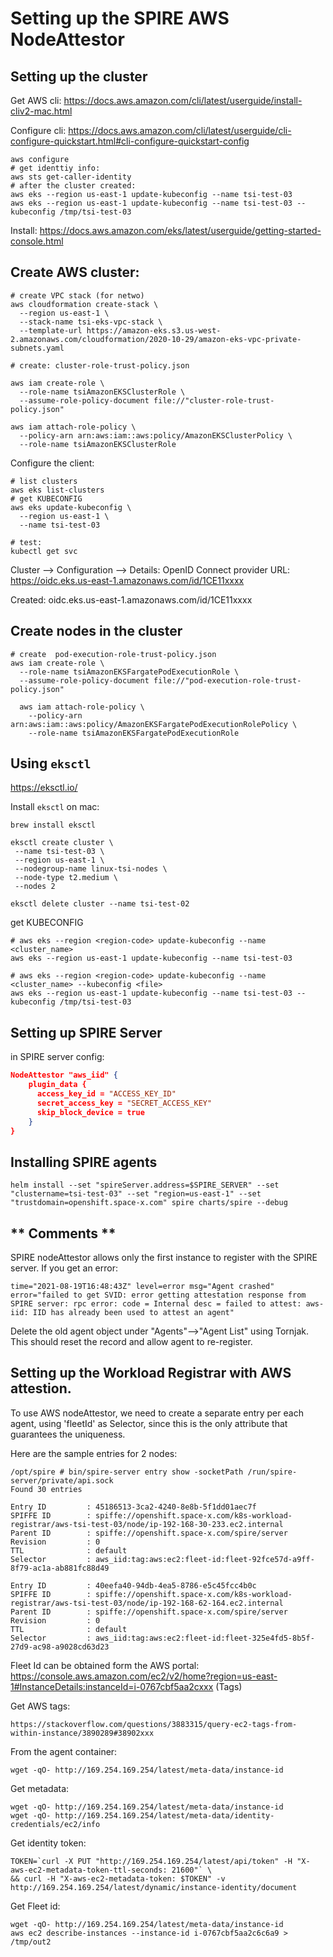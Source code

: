 # Setting up the SPIRE AWS NodeAttestor

## Setting up the cluster
Get AWS cli:
https://docs.aws.amazon.com/cli/latest/userguide/install-cliv2-mac.html

Configure cli:
https://docs.aws.amazon.com/cli/latest/userguide/cli-configure-quickstart.html#cli-configure-quickstart-config

```console
aws configure
# get identtiy info:
aws sts get-caller-identity
# after the cluster created:
aws eks --region us-east-1 update-kubeconfig --name tsi-test-03
aws eks --region us-east-1 update-kubeconfig --name tsi-test-03 --kubeconfig /tmp/tsi-test-03

```

Install:
https://docs.aws.amazon.com/eks/latest/userguide/getting-started-console.html


## Create AWS cluster:
```console
# create VPC stack (for netwo)
aws cloudformation create-stack \
  --region us-east-1 \
  --stack-name tsi-eks-vpc-stack \
  --template-url https://amazon-eks.s3.us-west-2.amazonaws.com/cloudformation/2020-10-29/amazon-eks-vpc-private-subnets.yaml

# create: cluster-role-trust-policy.json

aws iam create-role \
  --role-name tsiAmazonEKSClusterRole \
  --assume-role-policy-document file://"cluster-role-trust-policy.json"

aws iam attach-role-policy \
  --policy-arn arn:aws:iam::aws:policy/AmazonEKSClusterPolicy \
  --role-name tsiAmazonEKSClusterRole
```

Configure the client:
```
# list clusters
aws eks list-clusters
# get KUBECONFIG
aws eks update-kubeconfig \
  --region us-east-1 \
  --name tsi-test-03

# test:
kubectl get svc
```

Cluster --> Configuration --> Details:
OpenID Connect provider URL:
https://oidc.eks.us-east-1.amazonaws.com/id/1CE11xxxx

Created: oidc.eks.us-east-1.amazonaws.com/id/1CE11xxxx

## Create nodes in the cluster

```console
# create  pod-execution-role-trust-policy.json
aws iam create-role \
  --role-name tsiAmazonEKSFargatePodExecutionRole \
  --assume-role-policy-document file://"pod-execution-role-trust-policy.json"

  aws iam attach-role-policy \
    --policy-arn arn:aws:iam::aws:policy/AmazonEKSFargatePodExecutionRolePolicy \
    --role-name tsiAmazonEKSFargatePodExecutionRole
````

## Using `eksctl`

https://eksctl.io/

Install `eksctl` on mac:
```console
brew install eksctl
```

```console
eksctl create cluster \
 --name tsi-test-03 \
 --region us-east-1 \
 --nodegroup-name linux-tsi-nodes \
 --node-type t2.medium \
 --nodes 2

eksctl delete cluster --name tsi-test-02
```

 get KUBECONFIG

```console
# aws eks --region <region-code> update-kubeconfig --name <cluster_name>
aws eks --region us-east-1 update-kubeconfig --name tsi-test-03

# aws eks --region <region-code> update-kubeconfig --name <cluster_name> --kubeconfig <file>
aws eks --region us-east-1 update-kubeconfig --name tsi-test-03 --kubeconfig /tmp/tsi-test-03
```

## Setting up SPIRE Server
in SPIRE server config:

```json
NodeAttestor "aws_iid" {
    plugin_data {
      access_key_id = "ACCESS_KEY_ID"
      secret_access_key = "SECRET_ACCESS_KEY"
      skip_block_device = true
    }
}
```

## Installing SPIRE agents
```console
helm install --set "spireServer.address=$SPIRE_SERVER" --set "clustername=tsi-test-03" --set "region=us-east-1" --set "trustdomain=openshift.space-x.com" spire charts/spire --debug
```

## ** Comments **
SPIRE nodeAttestor allows only the first instance to register with the SPIRE server.
If you get an error:
```
time="2021-08-19T16:48:43Z" level=error msg="Agent crashed" error="failed to get SVID: error getting attestation response from SPIRE server: rpc error: code = Internal desc = failed to attest: aws-iid: IID has already been used to attest an agent"
```
Delete the old agent object under "Agents"-->"Agent List" using Tornjak.
This should reset the record and allow agent to re-register.

## Setting up the Workload Registrar with AWS attestion.
To use AWS nodeAttestor, we need to create a separate entry per each agent,
using 'fleetId' as Selector, since this is the only attribute that guarantees the uniqueness.


Here are the sample entries for 2 nodes:
```console
/opt/spire # bin/spire-server entry show -socketPath /run/spire-server/private/api.sock
Found 30 entries

Entry ID         : 45186513-3ca2-4240-8e8b-5f1dd01aec7f
SPIFFE ID        : spiffe://openshift.space-x.com/k8s-workload-registrar/aws-tsi-test-03/node/ip-192-168-30-233.ec2.internal
Parent ID        : spiffe://openshift.space-x.com/spire/server
Revision         : 0
TTL              : default
Selector         : aws_iid:tag:aws:ec2:fleet-id:fleet-92fce57d-a9ff-8f79-ac1a-ab881fc88d49

Entry ID         : 40eefa40-94db-4ea5-8786-e5c45fcc4b0c
SPIFFE ID        : spiffe://openshift.space-x.com/k8s-workload-registrar/aws-tsi-test-03/node/ip-192-168-62-164.ec2.internal
Parent ID        : spiffe://openshift.space-x.com/spire/server
Revision         : 0
TTL              : default
Selector         : aws_iid:tag:aws:ec2:fleet-id:fleet-325e4fd5-8b5f-27d9-ac98-a9028cd63d23
```

Fleet Id can be obtained form the AWS portal:
https://console.aws.amazon.com/ec2/v2/home?region=us-east-1#InstanceDetails:instanceId=i-0767cbf5aa2cxxx  (Tags)

Get AWS tags:
```console
https://stackoverflow.com/questions/3883315/query-ec2-tags-from-within-instance/3890289#38902xxx
```

From the agent container:
```
wget -qO- http://169.254.169.254/latest/meta-data/instance-id

```

Get metadata:

```console
wget -qO- http://169.254.169.254/latest/meta-data/instance-id
wget -qO- http://169.254.169.254/latest/meta-data/identity-credentials/ec2/info
```

Get identity token:
```console
TOKEN=`curl -X PUT "http://169.254.169.254/latest/api/token" -H "X-aws-ec2-metadata-token-ttl-seconds: 21600"` \
&& curl -H "X-aws-ec2-metadata-token: $TOKEN" -v http://169.254.169.254/latest/dynamic/instance-identity/document
```


Get Fleet id:
```console
wget -qO- http://169.254.169.254/latest/meta-data/instance-id
aws ec2 describe-instances --instance-id i-0767cbf5aa2c6c6a9 > /tmp/out2
```
